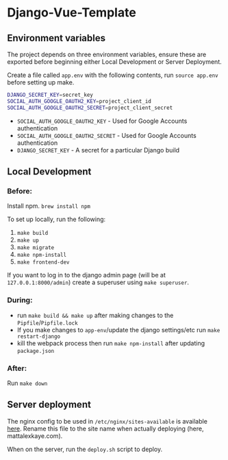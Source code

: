 # Django-Vue-Template

## Environment variables

The project depends on three environment variables, ensure these are exported before beginning either Local Development or Server Deployment.

Create a file called `app.env` with the following contents, run `source app.env` before setting up make.
```bash
DJANGO_SECRET_KEY=secret_key
SOCIAL_AUTH_GOOGLE_OAUTH2_KEY=project_client_id
SOCIAL_AUTH_GOOGLE_OAUTH2_SECRET=project_client_secret
```

* `SOCIAL_AUTH_GOOGLE_OAUTH2_KEY` - Used for Google Accounts authentication
* `SOCIAL_AUTH_GOOGLE_OAUTH2_SECRET` - Used for Google Accounts authentication
* `DJANGO_SECRET_KEY` - A secret for a particular Django build

## Local Development

### Before:

Install npm.
`brew install npm`

To set up locally, run the following:
1. `make build`
2. `make up`
3. `make migrate`
4. `make npm-install`
5. `make frontend-dev`

If you want to log in to the django admin page (will be at `127.0.0.1:8000/admin`) create a superuser using `make superuser`.

### During:

- run `make build && make up` after making changes to the `Pipfile`/`Pipfile.lock`
- If you make changes to `app-env`/update the django settings/etc run `make restart-django`
- kill the webpack process then run `make npm-install` after updating `package.json`

### After:

Run `make down`

## Server deployment

The nginx config to be used in `/etc/nginx/sites-available` is available [here](nginx-static-sites-available.conf). Rename this file to the site name when actually deploying (here, mattalexkaye.com).

When on the server, run the `deploy.sh` script to deploy.
